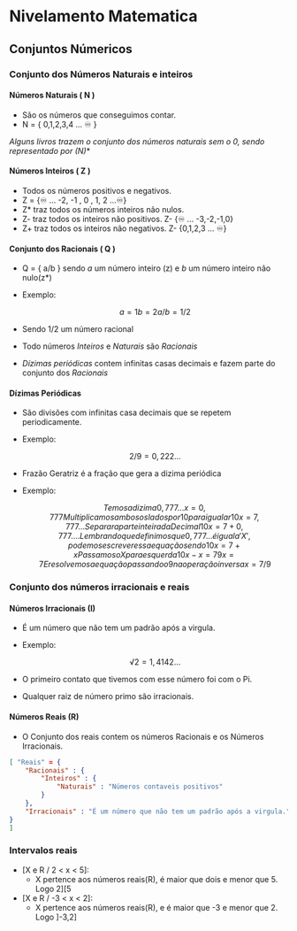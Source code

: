 # Nivelamento Matematica

## Conjuntos Númericos

### Conjunto dos Números Naturais e inteiros

#### Números Naturais ( N )

- São os números que conseguimos contar.
- N = { 0,1,2,3,4 ... ♾️ }

**Alguns livros trazem o conjunto dos números naturais sem o 0, sendo representado por (N*)**

#### Números Inteiros ( Z )

- Todos os números positivos e negativos.
- Z = {♾️ ... -2, -1 , 0 , 1, 2 ...♾️}
- Z* traz todos os números inteiros não nulos.
- Z- traz todos os inteiros não positivos.  Z- {♾️ ... -3,-2,-1,0}
- Z+ traz todos os inteiros não negativos.  Z- {0,1,2,3 ... ♾️}

#### Conjunto dos Racionais ( Q )

- Q = { a/b } sendo *a* um número inteiro (z) e *b* um número inteiro não nulo(z*)

- Exemplo:  

    ~~~math
    a = 1
    b = 2
    a/b = 1/2
    ~~~

- Sendo 1/2 um número racional
- Todo números *Inteiros* e *Naturais* são *Racionais*

- *Dízimas periódicas* contem infinitas casas decimais e fazem parte do conjunto dos *Racionais*

#### Dízimas Periódicas

- São divisões com infinitas casa decimais que se repetem periodicamente.
- Exemplo:

    ~~~math
    2/9 = 0,222...
    ~~~

- Frazão Geratriz é a fração que gera a dizima periódica
- Exemplo:

    ~~~math
    Temos a dizima 0,777...
    x = 0,777
    Multiplicamos ambos os lados por 10 para igualar
    10x = 7,777...
    Separar a parte inteira da Decimal
    10x = 7 + 0,777....
    Lembrando que definimos que 0,777... é igual a 'X', podemos escrever essa equação sendo
    10x = 7 + x
    Passamos o X para esquerda 
    10x - x = 7
    9x = 7 
    E resolvemos a equação passando o 9 na operação inversa
    x = 7/9
    ~~~

### Conjunto dos números irracionais e reais

#### Números Irracionais (I)

- É um número que não tem um padrão após a virgula.
- Exemplo:

  ~~~math
    √2 = 1,4142...
  ~~~

- O primeiro contato que tivemos com esse número foi com o Pi.
- Qualquer raiz de número primo são irracionais.

#### Números Reais (R)

- O Conjunto dos reais contem os números Racionais e os Números Irracionais.

~~~json
[ "Reais" = {
    "Racionais" : {
        "Inteiros" : {
            "Naturais" : "Números contaveis positivos"
        }
    },
    "Irracionais" : "É um número que não tem um padrão após a virgula."
}
]
~~~





### Intervalos reais

- [X e R / 2 < x < 5]:
  - X pertence aos números reais(R), é maior que dois e menor que 5. Logo 2][5
- [X e R / -3 < x < 2]:
  - X pertence aos números reais(R), e é maior que -3 e menor que 2. Logo ]-3,2]
